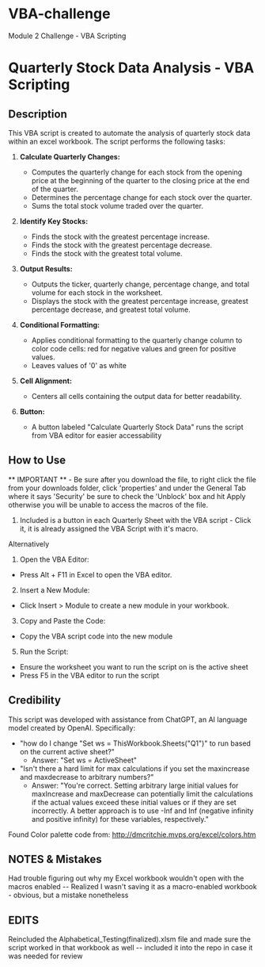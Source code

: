 # VBA-challenge
Module 2 Challenge - VBA Scripting 

# Quarterly Stock Data Analysis - VBA Scripting

## Description

This VBA script is created to automate the analysis of quarterly stock data within an excel workbook. The script performs the following tasks:

1. **Calculate Quarterly Changes:**
   - Computes the quarterly change for each stock from the opening price at the beginning of the quarter to the closing price at the end of the quarter.
   - Determines the percentage change for each stock over the quarter.
   - Sums the total stock volume traded over the quarter.

2. **Identify Key Stocks:**
   - Finds the stock with the greatest percentage increase.
   - Finds the stock with the greatest percentage decrease.
   - Finds the stock with the greatest total volume.

3. **Output Results:**
   - Outputs the ticker, quarterly change, percentage change, and total volume for each stock in the worksheet.
   - Displays the stock with the greatest percentage increase, greatest percentage decrease, and greatest total volume.

4. **Conditional Formatting:**
   - Applies conditional formatting to the quarterly change column to color code cells: red for negative values and green for positive values.
   - Leaves values of '0' as white

5. **Cell Alignment:**
   - Centers all cells containing the output data for better readability.
  
6. **Button:**
   - A button labeled "Calculate Quarterly Stock Data" runs the script from VBA editor for easier accessability

## How to Use

** IMPORTANT ** - Be sure after you download the file, to right click the file from your downloads folder, click 'properties' and under the General Tab where it says 'Security' be sure to check the 'Unblock' box and hit Apply otherwise you will be unable to access the macros of the file.

1. Included is a button in each Quarterly Sheet with the VBA script - Click it, it is already assigned the VBA Script with it's macro.

Alternatively

1. Open the VBA Editor:

  - Press Alt + F11 in Excel to open the VBA editor.

2. Insert a New Module:
  - Click Insert > Module to create a new module in your workbook.

3. Copy and Paste the Code:
  - Copy the VBA script code into the new module 
   
5. Run the Script:
  - Ensure the worksheet you want to run the script on is the active sheet 
  - Press F5 in the VBA editor to run the script


## Credibility

This script was developed with assistance from ChatGPT, an AI language model created by OpenAI. 
Specifically:
  - "how do I change "Set ws = ThisWorkbook.Sheets("Q1")" to run based on the current active sheet?"
    - Answer: "Set ws = ActiveSheet"
  - "Isn't there a hard limit for max calculations if you set the maxincrease and maxdecrease to arbitrary numbers?"
    - Answer: "You're correct. Setting arbitrary large initial values for maxIncrease and maxDecrease can potentially limit the calculations if the actual values exceed these initial values or if they are set incorrectly. A better approach is to use -Inf and Inf (negative infinity and positive infinity) for these variables, respectively."
    
Found Color palette code from: http://dmcritchie.mvps.org/excel/colors.htm

## NOTES & Mistakes
Had trouble figuring out why my Excel workbook wouldn't open with the macros enabled -- Realized I wasn't saving it as a macro-enabled workbook - obvious, but a mistake nonetheless

## EDITS
Reincluded the Alphabetical_Testing(finalized).xlsm file and made sure the script worked in that workbook as well -- included it into the repo in case it was needed for review
